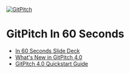 [![GitPitch](https://gitpitch.com/assets/badge.svg)](https://gitpitch.com/zor3/in-60-seconds)

# GitPitch In 60 Seconds

- [In 60 Seconds Slide Deck](https://gitpitch.com/gitpitch/in-60-seconds)
- [What's New in GitPitch 4.0](https://docs.gitpitch.com/#/whats-new-in-40)
- [GitPitch 4.0 Quickstart Guide](https://docs.gitpitch.com/#/quickstart)

